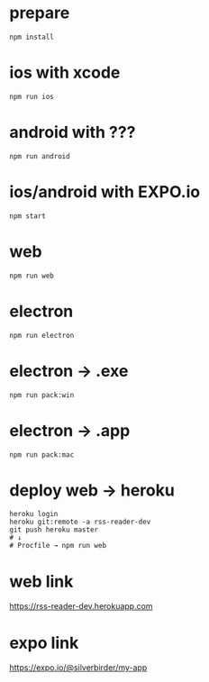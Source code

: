 # prepare
```
npm install
```
# ios with xcode
```
npm run ios
```
# android with ???
```
npm run android
```
# ios/android with EXPO.io
```
npm start
```
# web
```
npm run web
```
# electron
```
npm run electron
```
# electron → .exe
```
npm run pack:win
```
# electron → .app
```
npm run pack:mac
```
# deploy web → heroku
```
heroku login
heroku git:remote -a rss-reader-dev
git push heroku master
# ↓
# Procfile → npm run web
```
# web link
https://rss-reader-dev.herokuapp.com
# expo link
https://expo.io/@silverbirder/my-app